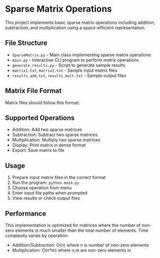 # Sparse Matrix Operations

This project implements basic sparse matrix operations including addition, subtraction, and multiplication using a space-efficient representation.

## File Structure

- `SparseMatrix.py` - Main class implementing sparse matrix operations
- `main.py` - Interactive CLI program to perform matrix operations
- `generate_results.py` - Script to generate sample results
- `matrix1.txt`, `matrix2.txt` - Sample input matrix files
- `results_add.txt`, `results_mult.txt` - Sample output files

## Matrix File Format

Matrix files should follow this format:

## Supported Operations

- Addition: Add two sparse matrices
- Subtraction: Subtract two sparse matrices 
- Multiplication: Multiply two sparse matrices
- Display: Print matrix in dense format
- Export: Save matrix to file

## Usage

1. Prepare input matrix files in the correct format
2. Run the program: `python main.py`
3. Choose operation from menu
4. Enter input file paths when prompted
5. View results or check output files

## Performance

This implementation is optimized for matrices where the number of non-zero elements is much smaller than the total number of elements. Time complexity varies by operation:

- Addition/Subtraction: O(n) where n is number of non-zero elements
- Multiplication: O(n*m) where n,m are non-zero elements in
